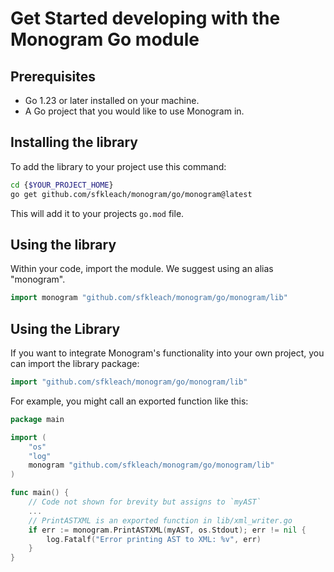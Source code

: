 # Get Started developing with the Monogram Go module

## Prerequisites

- Go 1.23 or later installed on your machine.
- A Go project that you would like to use Monogram in.

## Installing the library

To add the library to your project use this command:

```sh
cd {$YOUR_PROJECT_HOME}
go get github.com/sfkleach/monogram/go/monogram@latest
```

This will add it to your projects `go.mod` file.

## Using the library

Within your code, import the module. We suggest using an alias "monogram".

```go
import monogram "github.com/sfkleach/monogram/go/monogram/lib"
```

## Using the Library

If you want to integrate Monogram's functionality into your own project, you can import the library package:

```go
import "github.com/sfkleach/monogram/go/monogram/lib"
```

For example, you might call an exported function like this:

```go
package main

import (
    "os"
    "log"
    monogram "github.com/sfkleach/monogram/go/monogram/lib"
)

func main() {
    // Code not shown for brevity but assigns to `myAST`
    ...
    // PrintASTXML is an exported function in lib/xml_writer.go
    if err := monogram.PrintASTXML(myAST, os.Stdout); err != nil {
        log.Fatalf("Error printing AST to XML: %v", err)
    }
}
```
